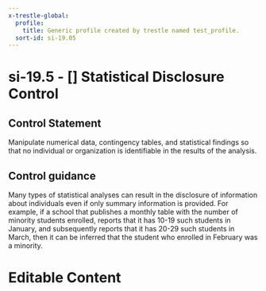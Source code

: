 ```yaml
---
x-trestle-global:
  profile:
    title: Generic profile created by trestle named test_profile.
  sort-id: si-19.05
---
```


# si-19.5 - \[\] Statistical Disclosure Control

## Control Statement

Manipulate numerical data, contingency tables, and statistical findings so that no individual or organization is identifiable in the results of the analysis.

## Control guidance

Many types of statistical analyses can result in the disclosure of information about individuals even if only summary information is provided. For example, if a school that publishes a monthly table with the number of minority students enrolled, reports that it has 10-19 such students in January, and subsequently reports that it has 20-29 such students in March, then it can be inferred that the student who enrolled in February was a minority.

# Editable Content

<!-- Make additions and edits below -->
<!-- The above represents the contents of the control as received by the profile, prior to additions. -->
<!-- If the profile makes additions to the control, they will appear below. -->
<!-- The above markdown may not be edited but you may edit the content below, and/or introduce new additions to be made by the profile. -->
<!-- If there is a yaml header at the top, parameter values may be edited. Use --set-parameters to incorporate the changes during assembly. -->
<!-- The content here will then replace what is in the profile for this control, after running profile-assemble. -->
<!-- The current profile has no added parts for this control, but you may add new ones here. -->
<!-- Each addition must have a heading either of the form ## Control my_addition_name -->
<!-- or ## Part a. (where the a. refers to one of the control statement labels.) -->
<!-- "## Control" parts are new parts added after the statement part. -->
<!-- "## Part" parts are new parts added into the top-level statement part with that label. -->
<!-- Subparts may be added with nested hash levels of the form ### My Subpart Name -->
<!-- underneath the parent ## Control or ## Part being added -->
<!-- See https://ibm.github.io/compliance-trestle/tutorials/ssp_profile_catalog_authoring/ssp_profile_catalog_authoring for guidance. -->
